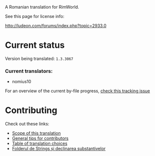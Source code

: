 A Romanian translation for RimWorld.

See this page for license info:

http://ludeon.com/forums/index.php?topic=2933.0

# Current status

Version being translated: `1.3.3067`

### Current translators:
 - nomius10

For an overview of the current by-file progress, [check this tracking issue](https://github.com/Ludeon/RimWorld-Romanian/issues/10)

# Contributing

Check out these links:
- [Scope of this translation](https://github.com/Ludeon/RimWorld-Romanian/wiki#scope)
- [General tips for contributors](https://github.com/Ludeon/RimWorld-Romanian/wiki#general-notes-for-contributors)
- [Table of translation choices](https://github.com/Ludeon/RimWorld-Romanian/wiki#general-notes-for-contributors)
- [Folderul de Strings și declinarea substantivelor](https://github.com/Ludeon/RimWorld-Romanian/wiki/Folderul-de-Strings-%C8%99i-declinarea-substantivelor)
